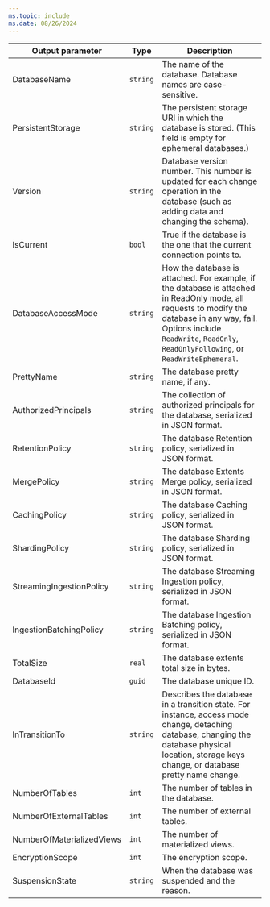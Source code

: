 ```yaml
---
ms.topic: include
ms.date: 08/26/2024
---
```



|Output parameter |Type |Description|
|---|---|---|
|DatabaseName  | `string` | The name of the database. Database names are case-sensitive.|
|PersistentStorage  | `string` |The persistent storage URI in which the database is stored. (This field is empty for ephemeral databases.)|
|Version  | `string` |Database version number. This number is updated for each change operation in the database (such as adding data and changing the schema).|
|IsCurrent  |`bool` |True if the database is the one that the current connection points to.|
|DatabaseAccessMode  | `string` |How the database is attached. For example, if the database is attached in ReadOnly mode, all requests to modify the database in any way, fail. Options include `ReadWrite`, `ReadOnly`, `ReadOnlyFollowing`, or `ReadWriteEphemeral`. |
|PrettyName | `string` |The database pretty name, if any.|
|AuthorizedPrincipals | `string` | The collection of authorized principals for the database, serialized in JSON format.|
|RetentionPolicy | `string` | The database Retention policy, serialized in JSON format.|
|MergePolicy | `string` | The database Extents Merge policy, serialized in JSON format.|
|CachingPolicy | `string` | The database Caching policy, serialized in JSON format.|
|ShardingPolicy | `string` | The database Sharding policy, serialized in JSON format.|
|StreamingIngestionPolicy | `string` | The database Streaming Ingestion policy, serialized in JSON format.|
|IngestionBatchingPolicy | `string` | The database Ingestion Batching policy, serialized in JSON format.|
|TotalSize|`real` |The database extents total size in bytes. |
|DatabaseId | `guid` |The database unique ID.|
|InTransitionTo| `string` |Describes the database in a transition state. For instance, access mode change, detaching database, changing the database physical location, storage keys change, or database pretty name change. |
|NumberOfTables |`int` | The number of tables in the database. |
|NumberOfExternalTables |`int` |The number of external tables. |
|NumberOfMaterializedViews |`int` | The number of materialized views. |
|EncryptionScope|`int` | The encryption scope. |
|SuspensionState|`string` |When the database was suspended and the reason. |

